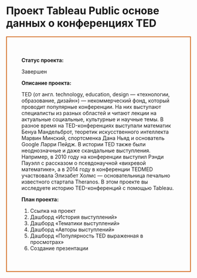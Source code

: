 # Проект  Tableau Public  основе данных о конференциях TED

<div style="border:solid Chocolate 2px; padding: 40px">
    
**Статус проекта:**

Завершен

**Описание проекта:**

TED (от англ. technology, education, design — «технологии, образование, дизайн») — некоммерческий фонд, который проводит популярные конференции. На них выступают специалисты из разных областей и читают лекции на актуальные социальные, культурные и научные темы. 
В разное время на TED-конференциях выступали математик Бенуа Мандельброт, теоретик искусственного интеллекта Марвин Минский, спортсменка Дана Ньяд и основатель Google Ларри Пейдж. В истории TED также были неоднозначные и даже скандальные выступления. Например, в 2010 году на конференции выступил Рэнди Пауэлл с рассказом о псевдонаучной «вихревой математике», а в 2014 году в конференции TEDMED участвовала Элизабет Холмс — основательница печально известного стартапа Theranos.
В этом проекте вы исследуете историю TED-конференций с помощью Tableau.
    

    
**План проекта:**
    
1. Ссылка на проект
2. Дашборд «История выступлений»
3. Дашборд «Тематики выступлений»
4. Дашборд «Авторы выступлений»
5. Дашборд «Популярность TED выраженная в просмотрах»
6. Создание презентации 
